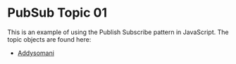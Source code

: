 # PubSub Topic 01

This is an example of using the Publish Subscribe 
pattern in JavaScript. The topic objects are found
here:

- [Addysomani](https://gist.github.com/addyosmani/1319216)
